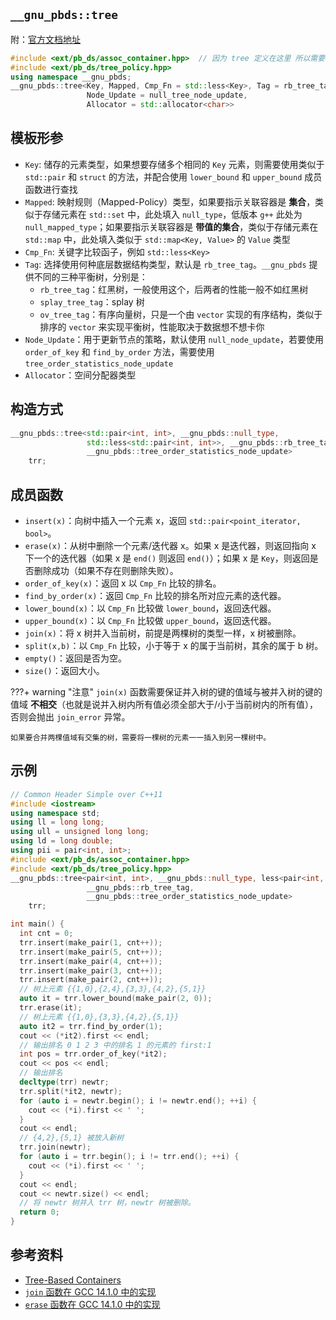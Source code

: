 ## `__gnu_pbds::tree`

附：[官方文档地址](https://gcc.gnu.org/onlinedocs/libstdc++/ext/pb_ds/tree_based_containers.html)

```cpp
#include <ext/pb_ds/assoc_container.hpp>  // 因为 tree 定义在这里 所以需要包含这个头文件
#include <ext/pb_ds/tree_policy.hpp>
using namespace __gnu_pbds;
__gnu_pbds::tree<Key, Mapped, Cmp_Fn = std::less<Key>, Tag = rb_tree_tag,
                 Node_Update = null_tree_node_update,
                 Allocator = std::allocator<char>>
```

## 模板形参

-   `Key`: 储存的元素类型，如果想要存储多个相同的 `Key` 元素，则需要使用类似于 `std::pair` 和 `struct` 的方法，并配合使用 `lower_bound` 和 `upper_bound` 成员函数进行查找
-   `Mapped`: 映射规则（Mapped-Policy）类型，如果要指示关联容器是 **集合**，类似于存储元素在 `std::set` 中，此处填入 `null_type`，低版本 `g++` 此处为 `null_mapped_type`；如果要指示关联容器是 **带值的集合**，类似于存储元素在 `std::map` 中，此处填入类似于 `std::map<Key, Value>` 的 `Value` 类型
-   `Cmp_Fn`: 关键字比较函子，例如 `std::less<Key>`
-   `Tag`: 选择使用何种底层数据结构类型，默认是 `rb_tree_tag`。`__gnu_pbds` 提供不同的三种平衡树，分别是：
    -   `rb_tree_tag`：红黑树，一般使用这个，后两者的性能一般不如红黑树
    -   `splay_tree_tag`：splay 树
    -   `ov_tree_tag`：有序向量树，只是一个由 `vector` 实现的有序结构，类似于排序的 `vector` 来实现平衡树，性能取决于数据想不想卡你
-   `Node_Update`：用于更新节点的策略，默认使用 `null_node_update`，若要使用 `order_of_key` 和 `find_by_order` 方法，需要使用 `tree_order_statistics_node_update`
-   `Allocator`：空间分配器类型

## 构造方式

```c++
__gnu_pbds::tree<std::pair<int, int>, __gnu_pbds::null_type,
                 std::less<std::pair<int, int>>, __gnu_pbds::rb_tree_tag,
                 __gnu_pbds::tree_order_statistics_node_update>
    trr;
```

## 成员函数

-   `insert(x)`：向树中插入一个元素 x，返回 `std::pair<point_iterator, bool>`。
-   `erase(x)`：从树中删除一个元素/迭代器 x。如果 x 是迭代器，则返回指向 x 下一个的迭代器（如果 x 是 `end()` 则返回 `end()`）；如果 x 是 `Key`，则返回是否删除成功（如果不存在则删除失败）。
-   `order_of_key(x)`：返回 x 以 `Cmp_Fn` 比较的排名。
-   `find_by_order(x)`：返回 `Cmp_Fn` 比较的排名所对应元素的迭代器。
-   `lower_bound(x)`：以 `Cmp_Fn` 比较做 `lower_bound`，返回迭代器。
-   `upper_bound(x)`：以 `Cmp_Fn` 比较做 `upper_bound`，返回迭代器。
-   `join(x)`：将 x 树并入当前树，前提是两棵树的类型一样，x 树被删除。
-   `split(x,b)`：以 `Cmp_Fn` 比较，小于等于 x 的属于当前树，其余的属于 b 树。
-   `empty()`：返回是否为空。
-   `size()`：返回大小。

???+ warning "注意"
    `join(x)` 函数需要保证并入树的键的值域与被并入树的键的值域 **不相交**（也就是说并入树内所有值必须全部大于/小于当前树内的所有值），否则会抛出 `join_error` 异常。
    
    如果要合并两棵值域有交集的树，需要将一棵树的元素一一插入到另一棵树中。

## 示例

```cpp
// Common Header Simple over C++11
#include <iostream>
using namespace std;
using ll = long long;
using ull = unsigned long long;
using ld = long double;
using pii = pair<int, int>;
#include <ext/pb_ds/assoc_container.hpp>
#include <ext/pb_ds/tree_policy.hpp>
__gnu_pbds::tree<pair<int, int>, __gnu_pbds::null_type, less<pair<int, int>>,
                 __gnu_pbds::rb_tree_tag,
                 __gnu_pbds::tree_order_statistics_node_update>
    trr;

int main() {
  int cnt = 0;
  trr.insert(make_pair(1, cnt++));
  trr.insert(make_pair(5, cnt++));
  trr.insert(make_pair(4, cnt++));
  trr.insert(make_pair(3, cnt++));
  trr.insert(make_pair(2, cnt++));
  // 树上元素 {{1,0},{2,4},{3,3},{4,2},{5,1}}
  auto it = trr.lower_bound(make_pair(2, 0));
  trr.erase(it);
  // 树上元素 {{1,0},{3,3},{4,2},{5,1}}
  auto it2 = trr.find_by_order(1);
  cout << (*it2).first << endl;
  // 输出排名 0 1 2 3 中的排名 1 的元素的 first:1
  int pos = trr.order_of_key(*it2);
  cout << pos << endl;
  // 输出排名
  decltype(trr) newtr;
  trr.split(*it2, newtr);
  for (auto i = newtr.begin(); i != newtr.end(); ++i) {
    cout << (*i).first << ' ';
  }
  cout << endl;
  // {4,2},{5,1} 被放入新树
  trr.join(newtr);
  for (auto i = trr.begin(); i != trr.end(); ++i) {
    cout << (*i).first << ' ';
  }
  cout << endl;
  cout << newtr.size() << endl;
  // 将 newtr 树并入 trr 树，newtr 树被删除。
  return 0;
}
```

## 参考资料

-   [Tree-Based Containers](https://gcc.gnu.org/onlinedocs/libstdc++/ext/pb_ds/tree_based_containers.html)
-   [`join` 函数在 GCC 14.1.0 中的实现](https://gcc.gnu.org/onlinedocs/gcc-14.1.0/libstdc++/api/a18391_source.html#l00043)
-   [`erase` 函数在 GCC 14.1.0 中的实现](https://gcc.gnu.org/onlinedocs/gcc-14.1.0/libstdc++/api/a18211_source.html#l00043)
